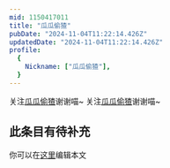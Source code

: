 ```yaml
---
mid: 1150417011
title: "瓜瓜偷猹"
pubDate: "2024-11-04T11:22:14.426Z"
updatedDate: "2024-11-04T11:22:14.426Z"
profile:
  {
    Nickname: ["瓜瓜偷猹"],
  }
---
```


关注[瓜瓜偷猹](https://space.bilibili.com/1150417011)谢谢喵~ 关注[瓜瓜偷猹](https://space.bilibili.com/1150417011)谢谢喵~

## 此条目有待补充
你可以在[这里](https://github.com/Yuhanawa/VTuber.ICU/edit/master/src/content/v/瓜瓜偷猹/index.md)编辑本文
